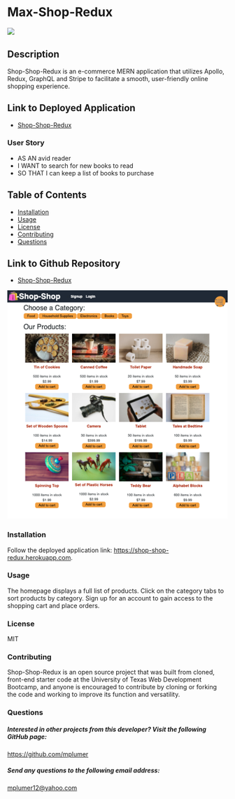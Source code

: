 # Max-Shop-Redux 
![](https://img.shields.io/badge/License-MIT-blue.svg)
## Description 
Shop-Shop-Redux is an e-commerce MERN application that utilizes Apollo, Redux, GraphQL and Stripe to facilitate a smooth, user-friendly online shopping experience.

 ## Link to Deployed Application
* [Shop-Shop-Redux](https://shop-shop-redux-.herokuapp.com/)
### User Story
* AS AN avid reader
* I WANT to search for new books to read
* SO THAT I can keep a list of books to purchase 

## Table of Contents
* [Installation](#installation) 
* [Usage](#usage) 
* [License](#license) 
* [Contributing](#contributing)
* [Questions](#questions)

## Link to Github Repository
* [Shop-Shop-Redux](https://github.com/mplumer/shop-shop-redux)

![Screenshot](client/public/images/screenshot.png)
 
### Installation
Follow the deployed application link: https://shop-shop-redux.herokuapp.com. 

### Usage
The homepage displays a full list of products. Click on the category tabs to sort products by category. Sign up for an account to gain access to the shopping cart and place orders.  

### License
MIT
  
### Contributing
Shop-Shop-Redux is an open source project that was built from cloned, front-end starter code at the University of Texas Web Development Bootcamp, and anyone is encouraged to contribute by cloning or forking the code and working to improve its function and versatility.

### Questions
    
##### Interested in other projects from this developer? Visit the following GitHub page:
https://github.com/mplumer
    
##### Send any questions to the following email address:
mplumer12@yahoo.com
